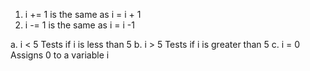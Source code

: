 1. i += 1   is the same as i = i + 1
2. i -= 1   is the same as i = i -1

a. i < 5    Tests if i is less than 5
b. i > 5    Tests if i is greater than 5
c. i = 0    Assigns 0 to a variable i